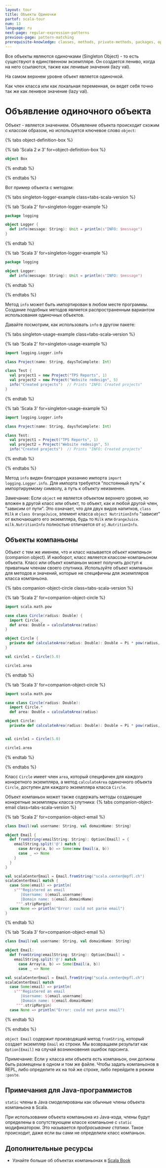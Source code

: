 ```yaml
---
layout: tour
title: Объекты Одиночки
partof: scala-tour
num: 13
language: ru
next-page: regular-expression-patterns
previous-page: pattern-matching
prerequisite-knowledge: classes, methods, private-methods, packages, option
---
```


Все объекты являются одиночками (Singleton Object) - то есть существуют в единственном экземпляре. Он создается лениво, когда на него ссылаются, также как ленивые значения (lazy val).

На самом верхнем уровне объект является одиночкой.

Как член класса или как локальная переменная, он ведет себя точно так же как ленивое значение (lazy val).

# Объявление одиночного объекта

Объект - является значением. Объявление объекта происходит схожим с классом образом, но используется ключевое слово `object`:

{% tabs object-definition-box %}

{% tab 'Scala 2 и 3' for=object-definition-box %}

```scala mdoc
object Box
```

{% endtab %}

{% endtabs %}

Вот пример объекта с методом:

{% tabs singleton-logger-example class=tabs-scala-version %}

{% tab 'Scala 2' for=singleton-logger-example %}

```scala
package logging

object Logger {
  def info(message: String): Unit = println(s"INFO: $message")
}
```

{% endtab %}

{% tab 'Scala 3' for=singleton-logger-example %}

```scala
package logging

object Logger:
  def info(message: String): Unit = println(s"INFO: $message")
```

{% endtab %}

{% endtabs %}

Метод `info` может быть импортирован в любом месте программы. Создание подобных методов является распространенным вариантом использования одиночных объектов.

Давайте посмотрим, как использовать `info` в другом пакете:

{% tabs singleton-usage-example class=tabs-scala-version %}

{% tab 'Scala 2' for=singleton-usage-example %}

```scala
import logging.Logger.info

class Project(name: String, daysToComplete: Int)

class Test {
  val project1 = new Project("TPS Reports", 1)
  val project2 = new Project("Website redesign", 5)
  info("Created projects")  // Prints "INFO: Created projects"
}
```

{% endtab %}

{% tab 'Scala 3' for=singleton-usage-example %}

```scala
import logging.Logger.info

class Project(name: String, daysToComplete: Int)

class Test:
  val project1 = Project("TPS Reports", 1)
  val project2 = Project("Website redesign", 5)
  info("Created projects")  // Prints "INFO: Created projects"
```

{% endtab %}

{% endtabs %}

Метод `info` виден благодаря указанию импорта `import logging.Logger.info`.
Для импорта требуется "постоянный путь" к импортируемому символу, а путь к объекту неизменен.

Замечание: Если `object` не является объектом верхнего уровня, но вложен в другой класс или объект,
то объект, как и любой другой член, "зависим от пути".
Это означает, что для двух видов напитков, `class Milk` и `class OrangeJuice`,
элемент класса `object NutritionInfo` "зависит" от включающего его экземпляра, будь то `Milk` или `OrangeJuice`.
`milk.NutritionInfo` полностью отличается от `oj.NutritionInfo`.

## Объекты компаньоны

Объект с тем же именем, что и класс называется _объект компаньон_ (companion object). И наоборот, класс является классом-компаньоном объекта. Класс или объект компаньон может получить доступ к приватным членам своего спутника. Используйте объект компаньон для методов и значений, которые не специфичны для экземпляров класса компаньона.

{% tabs companion-object-circle class=tabs-scala-version %}

{% tab 'Scala 2' for=companion-object-circle %}

```scala
import scala.math.pow

case class Circle(radius: Double) {
  import Circle._
  def area: Double = calculateArea(radius)
}

object Circle {
  private def calculateArea(radius: Double): Double = Pi * pow(radius, 2.0)
}

val circle1 = Circle(5.0)

circle1.area
```

{% endtab %}

{% tab 'Scala 3' for=companion-object-circle %}

```scala
import scala.math.pow

case class Circle(radius: Double):
  import Circle.*
  def area: Double = calculateArea(radius)

object Circle:
  private def calculateArea(radius: Double): Double = Pi * pow(radius, 2.0)


val circle1 = Circle(5.0)

circle1.area
```

{% endtab %}

{% endtabs %}

Класс `Circle` имеет член `area`, который специфичен для каждого конкретного экземпляра, а метод `calculateArea` одиночного объекта `Circle`, доступен для каждого экземпляра класса `Circle`.

Объект компаньон может также содержать методы создающие конкретные экземпляры класса спутника:
{% tabs companion-object-email class=tabs-scala-version %}

{% tab 'Scala 2' for=companion-object-email %}

```scala mdoc
class Email(val username: String, val domainName: String)

object Email {
  def fromString(emailString: String): Option[Email] = {
    emailString.split('@') match {
      case Array(a, b) => Some(new Email(a, b))
      case _ => None
    }
  }
}

val scalaCenterEmail = Email.fromString("scala.center@epfl.ch")
scalaCenterEmail match {
  case Some(email) => println(
    s"""Registered an email
       |Username: ${email.username}
       |Domain name: ${email.domainName}
     """.stripMargin)
  case None => println("Error: could not parse email")
}
```

{% endtab %}

{% tab 'Scala 3' for=companion-object-email %}

```scala
class Email(val username: String, val domainName: String)

object Email:
  def fromString(emailString: String): Option[Email] =
    emailString.split('@') match
      case Array(a, b) => Some(Email(a, b))
      case _ => None

val scalaCenterEmail = Email.fromString("scala.center@epfl.ch")
scalaCenterEmail match
  case Some(email) => println(
    s"""Registered an email
       |Username: ${email.username}
       |Domain name: ${email.domainName}
     """.stripMargin)
  case None => println("Error: could not parse email")
```

{% endtab %}

{% endtabs %}

`object Email` содержит производящий метод `fromString`, который создает экземпляр `Email` из строки. Мы возвращаем результат как `Option[Email]` на случай возникновения ошибок парсинга.

Примечание: Если у класса или объекта есть компаньон, они должны быть размещены в одном и том же файле. Чтобы задать компаньонов в REPL, либо определите их на той же строке, либо перейдите в режим `:paste`.

## Примечания для Java-программистов

`static` члены в Java смоделированы как обычные члены объекта компаньона в Scala.

При использовании объекта компаньона из Java-кода, члены будут определены в сопутствующем классе компаньоне с `static` модификатором. Это называется _пробрасывание статики_. Такое происходит, даже если вы сами не определили класс компаньон.

## Дополнительные ресурсы

- Узнайте больше об объектах компаньонах в [Scala Book](/scala3/book/domain-modeling-tools.html#companion-objects)
